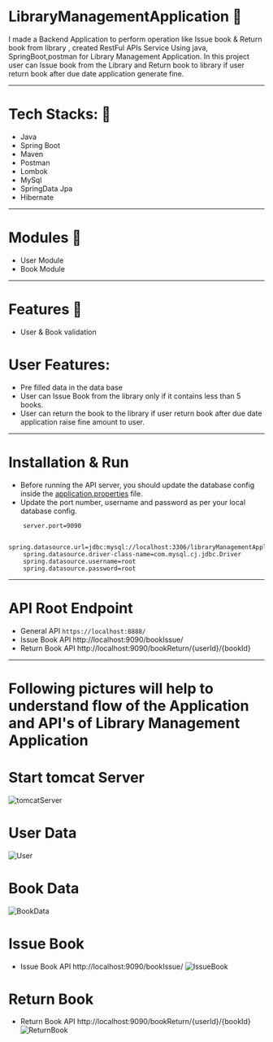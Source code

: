 # LibraryManagementApplication 🌱
I made a Backend Application to perform operation like Issue book & Return book from library , created RestFul APIs Service Using java, SpringBoot,postman for Library Management Application.
In this project user can Issue book from the Library and Return book to library if user return book after due date application generate fine.

___________________________________________________________________________________________________________________________________________________________


# Tech Stacks: 🌱

* Java
* Spring Boot
* Maven
* Postman
* Lombok
* MySql
* SpringData Jpa
* Hibernate

___________________________________________________________________________________________________________________________________________________________

# Modules 🌱

* User Module
* Book Module

___________________________________________________________________________________________________________________________________________________________

# Features 🌱

* User & Book validation 

# User Features:

* Pre filled data in the data base
* User can Issue Book from the library only if it contains less than 5 books.
* User can return the book to the library if user return book after due date application raise fine amount to user.

___________________________________________________________________________________________________________________________________________________________

# Installation & Run

* Before running the API server, you should update the database config inside the [application.properties]() file. 
* Update the port number, username and password as per your local database config.

```
    server.port=9090

    spring.datasource.url=jdbc:mysql://localhost:3306/libraryManagementApplication
    spring.datasource.driver-class-name=com.mysql.cj.jdbc.Driver
    spring.datasource.username=root
    spring.datasource.password=root

```

___________________________________________________________________________________________________________________________________________________________

# API Root Endpoint

* General API  `https://localhost:8888/`
* Issue Book API http://localhost:9090/bookIssue/
* Return Book API http://localhost:9090/bookReturn/{userId}/{bookId}

___________________________________________________________________________________________________________________________________________________________

# Following pictures will help to understand flow of the Application and API's of Library Management Application

# Start tomcat Server
![tomcatServer](https://user-images.githubusercontent.com/101422764/216525231-72c5bf27-35e4-4d9b-b608-722df4c90fa3.png)

# User Data
![User](https://user-images.githubusercontent.com/101422764/216524757-f74c9d79-d5e0-4ff9-94c4-7a766490eea2.png)

# Book Data
![BookData](https://user-images.githubusercontent.com/101422764/216524852-8fae7595-634b-431b-af97-4d3fc207c744.png)

# Issue Book
* Issue Book API http://localhost:9090/bookIssue/
 ![IssueBook](https://user-images.githubusercontent.com/101422764/216524947-06e33535-1685-41d3-8661-e010e89ebb8e.png)

# Return Book 
* Return Book API http://localhost:9090/bookReturn/{userId}/{bookId}
![ReturnBook](https://user-images.githubusercontent.com/101422764/216525118-e2083199-4b00-4e88-b1b0-c391102579de.png)



